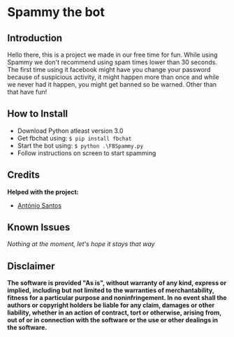 # Spammy the bot

## Introduction
Hello there, this is a project we made in our free time for fun. While using Spammy we don't recommend using spam times lower than 30 seconds. The first time using it facebook might have you change your password because of suspicious activity, it might happen more than once and while we never had it happen, you might get banned so be warned.
Other than that have fun!

## How to Install

- Download Python atleast version 3.0
- Get fbchat using: ```$ pip install fbchat ```
- Start the bot using: ```$ python .\FBSpammy.py```
- Follow instructions on screen to start spamming

## Credits
**Helped with the project:**

- [António Santos](https://github.com/antoniomsantos99)

## Known Issues

*Nothing at the moment, let's hope it stays that way*

## Disclaimer
**The software is provided "As is", without warranty of any kind, express or implied, including but not limited to the warranties of merchantability, fitness for a particular purpose and noninfringement. In no event shall the authors or copyright holders be liable for any claim, damages or other liability, whether in an action of contract, tort or otherwise, arising from, out of or in connection with the software or the use or other dealings in the software.**
